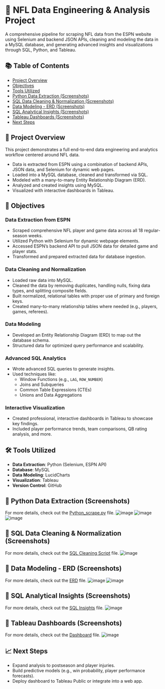 # 🏈 NFL Data Engineering & Analysis Project
A comprehensive pipeline for scraping NFL data from the ESPN website using Selenium and backend JSON APIs, cleaning and modeling the data in a MySQL database, and generating advanced insights and visualizations through SQL, Python, and Tableau.

## 📚 Table of Contents
- [Project Overview](#-project-overview)
- [Objectives](#-objectives)
- [Tools Utilized](#-tools-utilized)
- [Python Data Extraction (Screenshots)](#-python-data-extraction-screenshots)
- [SQL Data Cleaning & Normalization (Screenshots)](#-sql-data-cleaning--normalization-screenshots)
- [Data Modeling - ERD (Screenshots)](#-data-modeling---erd-screenshots)
- [SQL Analytical Insights (Screenshots)](#-sql-analytical-insights-screenshots)
- [Tableau Dashboards (Screenshots)](#-tableau-dashboards-screenshots)
- [Next Steps](#-next-steps)

## 🚀 Project Overview
This project demonstrates a full end-to-end data engineering and analytics workflow centered around NFL data.

- Data is extracted from ESPN using a combination of backend APIs, JSON data, and Selenium for dynamic web pages.
- Loaded into a MySQL database, cleaned and transformed via SQL.
- Modeled with a many-to-many Entity Relationship Diagram (ERD).
- Analyzed and created insights using MySQL.
- Visualized with interactive dashboards in Tableau.

## 🎯 Objectives

### Data Extraction from ESPN
- Scraped comprehensive NFL player and game data across all 18 regular-season weeks.
- Utilized Python with Selenium for dynamic webpage elements.
- Accessed ESPN’s backend API to pull JSON data for detailed game and player stats.
- Transformed and prepared extracted data for database ingestion.

### Data Cleaning and Normalization
- Loaded raw data into MySQL.
- Cleaned the data by removing duplicates, handling nulls, fixing data types, and splitting composite fields.
- Built normalized, relational tables with proper use of primary and foreign keys.
- Created many-to-many relationship tables where needed (e.g., players, games, referees).

### Data Modeling
- Developed an Entity Relationship Diagram (ERD) to map out the database schema.
- Structured data for optimized query performance and scalability.

### Advanced SQL Analytics
- Wrote advanced SQL queries to generate insights.
- Used techniques like:
  - Window Functions (e.g., `LAG`, `ROW_NUMBER`)
  - Joins and Subqueries
  - Common Table Expressions (CTEs)
  - Unions and Data Aggregations

### Interactive Visualization
- Created professional, interactive dashboards in Tableau to showcase key findings.
- Included player performance trends, team comparisons, QB rating analysis, and more.

## 🛠️ Tools Utilized
- **Data Extraction**: Python (Selenium, ESPN API)
- **Database**: MySQL
- **Data Modeling**: LucidCharts
- **Visualization**: Tableau
- **Version Control**: GitHub

## 📸 Python Data Extraction (Screenshots)
For more details, check out the [Python_scrape.py](https://github.com/MattAtchison/NFL-Portfolio-Project-/blob/main/Python_scrape) file.
![image](https://github.com/user-attachments/assets/252ea083-1f5d-4072-a3e4-e84b117f3299)
![image](https://github.com/user-attachments/assets/f3d6abf7-d834-40a5-87b9-5c30844229fe)
![image](https://github.com/user-attachments/assets/dc9dd879-ea7f-433b-924a-cdd50c84567d)


## 📸 SQL Data Cleaning & Normalization (Screenshots)
For more details, check out the [SQL Cleaning Script](https://github.com/MattAtchison/NFL-Portfolio-Project-/blob/main/SQL%20Cleaning%20Script) file.
![image](https://github.com/user-attachments/assets/99bf078c-5304-4c61-ae30-69a209840cad)




## 📸 Data Modeling - ERD (Screenshots)
For more details, check out the [ERD](https://github.com/MattAtchison/NFL-Portfolio-Project-/blob/main/ERD) file.
![image](https://github.com/user-attachments/assets/b9393f53-b47c-4e98-b9cd-4fc36e8badab)
![image](https://github.com/user-attachments/assets/a08c0da6-0e18-4c8f-9e06-7934fe26904d)



## 📸 SQL Analytical Insights (Screenshots)
For more details, check out the [SQL Insights](https://github.com/MattAtchison/NFL-Portfolio-Project-/blob/main/SQL%20Insights) file.
![image](https://github.com/user-attachments/assets/b653663b-87c8-4015-bcec-eeeceff3d2e8)

## 📸 Tableau Dashboards (Screenshots)
For more details, check out the [Dashboard](https://github.com/MattAtchison/NFL-Portfolio-Project-/blob/main/Dashboard) file.
![image](https://github.com/user-attachments/assets/740f5226-4087-4e35-af34-8a2fa6328536)


## 📈 Next Steps
- Expand analysis to postseason and player injuries.
- Build predictive models (e.g., win probability, player performance forecasts).
- Deploy dashboard to Tableau Public or integrate into a web app.




